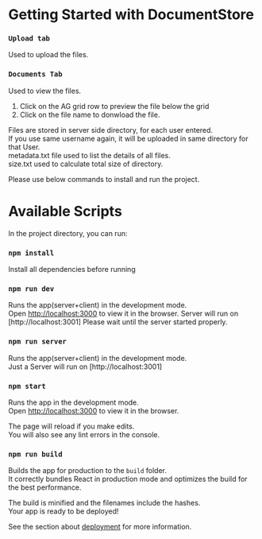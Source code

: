# Getting Started with DocumentStore

### `Upload tab`

Used to upload the files.

### `Documents Tab`

Used to view the files.

1. Click on the AG grid row to preview the file below the grid
2. Click on the file name to donwload the file.

Files are stored in server side directory, for each user entered. \
If you use same username again, it will be uploaded in same directory for that User.\
metadata.txt file used to list the details of all files.\
size.txt used to calculate total size of directory. 


Please use below commands to install and run the project. 

# Available Scripts

In the project directory, you can run:

### `npm install`

Install all dependencies before running


### `npm run dev`

Runs the app(server+client) in the development mode.\
Open [http://localhost:3000](http://localhost:3001) to view it in the browser.
Server will run on [http://localhost:3001]
Please wait until the server started properly. 



### `npm run server`

Runs the app(server+client) in the development mode.\
Just a Server will run on [http://localhost:3001]

### `npm start`

Runs the app in the development mode.\
Open [http://localhost:3000](http://localhost:3000) to view it in the browser.

The page will reload if you make edits.\
You will also see any lint errors in the console.

### `npm run build`

Builds the app for production to the `build` folder.\
It correctly bundles React in production mode and optimizes the build for the best performance.

The build is minified and the filenames include the hashes.\
Your app is ready to be deployed!

See the section about [deployment](https://facebook.github.io/create-react-app/docs/deployment) for more information.
